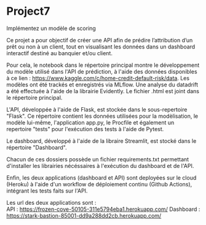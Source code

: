 # Project7

 Implémentez un modèle de scoring

Ce projet a pour objectif de créer une API afin de prédire l’attribution d’un prêt ou non à un client, tout en visualisant les données dans un dashboard interactif destiné au banquier et/ou client. 

Pour cela, le notebook dans le répertoire principal montre le développement du modèle utilisé dans l'API de prédiction, à l'aide des données disponibles à ce lien : https://www.kaggle.com/c/home-credit-default-risk/data. Les modèles ont été trackés et enregistrés via MLflow. Une analyse du datadrift a été effectuée à l'aide de la librairie Evidently. Le fichier .html est joint dans le répertoire principal.

L'API, développée à l'aide de Flask, est stockée dans le sous-repertoire "Flask". Ce répertoire contient les données utilisées pour la modèlisation, le modèle lui-même, l'application app.py, le Procfile et également un repertoire "tests" pour l'exécution des tests à l'aide de Pytest. 

Le dashboard, développé à l'aide de la libraire Streamlit, est stocké dans le répertoire "Dashboard".

Chacun de ces dossiers possède un fichier requirements.txt permettant d'installer les librairies nécéssaires à l'exécution du dashboard et de l'API.

Enfin, les deux applications (dashboard et API) sont deployées sur le cloud (Heroku) à l'aide d'un workflow de déploiement continu (Github Actions), intégrant les tests faits sur l'API.

Les url des deux applications sont :  
API :  https://frozen-cove-50105-311e5794eba1.herokuapp.com/
Dashboard : https://stark-bastion-85001-dd9a288dd2cb.herokuapp.com/
